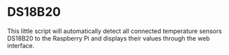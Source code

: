 DS18B20
=======
This little script will automatically detect all connected
temperature sensors DS18B20 to the Raspberry Pi
and displays their values through the web interface.
